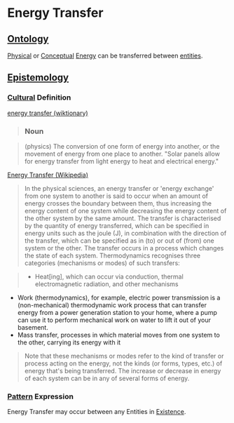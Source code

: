 # Energy Transfer

## [Ontology](./ontology.md)

[Physical](./physical-system.md) or [Conceptual](./conceptual-system.md) [Energy](./energy.md) can be transferred between [entities](./entity.md).

## [Epistemology](./epistemology.md)

### [Cultural](./culture.md) Definition

<a href="http://en.wiktionary.org/wiki/energy_transfer" target="_blank">energy transfer (wiktionary)</a>

> ### Noun

> (physics) The conversion of one form of energy into another, or the movement of energy from one place to another. "Solar panels allow for energy transfer from light energy to heat and electrical energy."

<a href="http://en.wikipedia.org/wiki/Energy_transfer" target="_blank">Energy Transfer (Wikipedia)</a>

> In the physical sciences, an energy transfer or 'energy exchange' from one system to another is said to occur when an amount of energy crosses the boundary between them, thus increasing the energy content of one system while decreasing the energy content of the other system by the same amount. The transfer is characterised by the quantity of energy transferred, which can be specified in energy units such as the joule (J), in combination with the direction of the transfer, which can be specified as in (to) or out of (from) one system or the other. The transfer occurs in a process which changes the state of each system. Thermodynamics recognises three categories (mechanisms or modes) of such transfers:

> * Heat[ing], which can occur via conduction, thermal electromagnetic radiation, and other mechanisms
  * Work (thermodynamics), for example, electric power transmission is a (non-mechanical) thermodynamic work process that can transfer energy from a power generation station to your home, where a pump can use it to perform mechanical work on water to lift it out of your basement.
  * Mass transfer, processes in which material moves from one system to the other, carrying its energy with it

> Note that these mechanisms or modes refer to the kind of transfer or process acting on the energy, not the kinds (or forms, types, etc.) of energy that's being transferred. The increase or decrease in energy of each system can be in any of several forms of energy.

### [Pattern](./pattern.md) Expression

Energy Transfer may occur between any Entities in [Existence](./existence.md).
